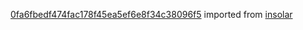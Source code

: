 [0fa6fbedf474fac178f45ea5ef6e8f34c38096f5](https://github.com/insolar/insolar/commit/0fa6fbedf474fac178f45ea5ef6e8f34c38096f5) imported from [insolar](https://github.com/insolar/insolar)
